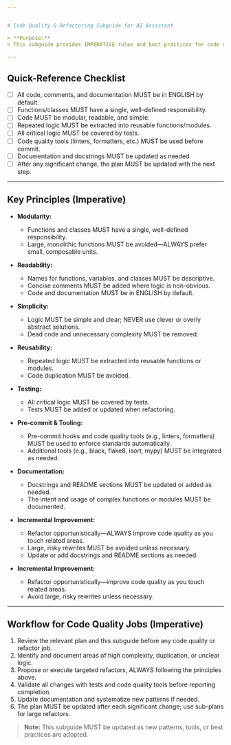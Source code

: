 ```yaml
---


# Code Quality & Refactoring Subguide for AI Assistant

> **Purpose:**
> This subguide provides IMPERATIVE rules and best practices for code quality and refactoring. All critical rules use MUST, NEVER, or ALWAYS. The AI Assistant and collaborators MUST follow these to maintain a clean, modular, and maintainable codebase.

---
```


## Quick-Reference Checklist

- [ ] All code, comments, and documentation MUST be in ENGLISH by default.
- [ ] Functions/classes MUST have a single, well-defined responsibility.
- [ ] Code MUST be modular, readable, and simple.
- [ ] Repeated logic MUST be extracted into reusable functions/modules.
- [ ] All critical logic MUST be covered by tests.
- [ ] Code quality tools (linters, formatters, etc.) MUST be used before commit.
- [ ] Documentation and docstrings MUST be updated as needed.
- [ ] After any significant change, the plan MUST be updated with the next step.

---

## Key Principles (Imperative)

- **Modularity:**
  - Functions and classes MUST have a single, well-defined responsibility.
  - Large, monolithic functions MUST be avoided—ALWAYS prefer small, composable units.

- **Readability:**
  - Names for functions, variables, and classes MUST be descriptive.
  - Concise comments MUST be added where logic is non-obvious.
  - Code and documentation MUST be in ENGLISH by default.

- **Simplicity:**
  - Logic MUST be simple and clear; NEVER use clever or overly abstract solutions.
  - Dead code and unnecessary complexity MUST be removed.

- **Reusability:**
  - Repeated logic MUST be extracted into reusable functions or modules.
  - Code duplication MUST be avoided.

- **Testing:**
  - All critical logic MUST be covered by tests.
  - Tests MUST be added or updated when refactoring.

- **Pre-commit & Tooling:**
  - Pre-commit hooks and code quality tools (e.g., linters, formatters) MUST be used to enforce standards automatically.
  - Additional tools (e.g., black, flake8, isort, mypy) MUST be integrated as needed.

- **Documentation:**
  - Docstrings and README sections MUST be updated or added as needed.
  - The intent and usage of complex functions or modules MUST be documented.

- **Incremental Improvement:**
  - Refactor opportunistically—ALWAYS improve code quality as you touch related areas.
  - Large, risky rewrites MUST be avoided unless necessary.
  - Update or add docstrings and README sections as needed.

- **Incremental Improvement:**
  - Refactor opportunistically—improve code quality as you touch related areas.
  - Avoid large, risky rewrites unless necessary.

---


## Workflow for Code Quality Jobs (Imperative)

1. Review the relevant plan and this subguide before any code quality or refactor job.
2. Identify and document areas of high complexity, duplication, or unclear logic.
3. Propose or execute targeted refactors, ALWAYS following the principles above.
4. Validate all changes with tests and code quality tools before reporting completion.
5. Update documentation and systematize new patterns if needed.
6. The plan MUST be updated after each significant change; use sub-plans for large refactors.



> **Note:** This subguide MUST be updated as new patterns, tools, or best practices are adopted.

